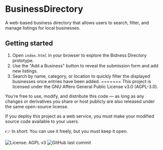# BusinessDirectory

A web-based business directory that allows users to search, filter, and manage listings for local businesses.

## Getting started

1. Open `index.html` in your browser to explore the Bidness Directory prototype.
2. Use the "Add a Business" button to reveal the submission form and add new listings.
3. Search by name, category, or location to quickly filter the displayed businesses once entries have been added.
=======
This project is licensed under the GNU Affero General Public License v3.0 (AGPL-3.0).

You’re free to use, modify, and distribute this code —
as long as any changes or derivatives you share or host publicly are also released under the same open-source license.

If you deploy this project as a web service, you must make your modified source code available to your users.

👉 In short: You can use it freely, but you must keep it open.

![License: AGPL v3](https://img.shields.io/badge/License-AGPL_v3-blue.svg)
![GitHub last commit](https://img.shields.io/github/last-commit/consequentlyvaluable/BusinessDirectory)
